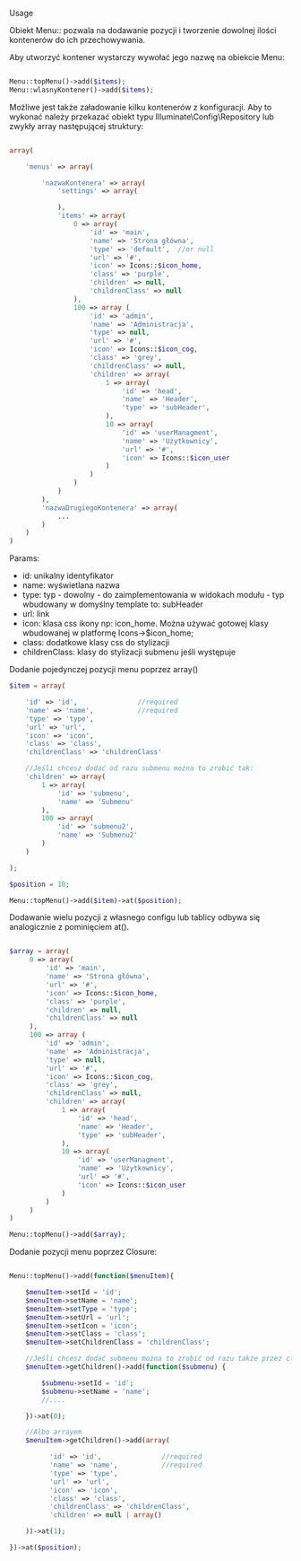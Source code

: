 Usage


Obiekt Menu:: pozwala na dodawanie pozycji i tworzenie dowolnej ilości kontenerów do ich przechowywania.

Aby utworzyć kontener wystarczy wywołać jego nazwę na obiekcie Menu:

```php

Menu::topMenu()->add($items);
Menu::wlasnyKontener()->add($items);

```

Możliwe jest także załadowanie kilku kontenerów z konfiguracji. Aby to wykonać należy przekazać obiekt typu Illuminate\Config\Repository
lub zwykły array następującej struktury:

```php

array(

    'menus' => array(

        'nazwaKontenera' => array(
            'settings' => array(

            ),
            'items' => array(
                0 => array(
                    'id' => 'main',
                    'name' => 'Strona główna',
                    'type' => 'default',  //or null
                    'url' => '#',
                    'icon' => Icons::$icon_home,
                    'class' => 'purple',
                    'children' => null,
                    'childrenClass' => null
                ),
                100 => array (
                    'id' => 'admin',
                    'name' => 'Administracja',
                    'type' => null,
                    'url' => '#',
                    'icon' => Icons::$icon_cog,
                    'class' => 'grey',
                    'childrenClass' => null,
                    'children' => array(
                        1 => array(
                            'id' => 'head',
                            'name' => 'Header',
                            'type' => 'subHeader',
                        ),
                        10 => array(
                            'id' => 'userManagment',
                            'name' => 'Użytkownicy',
                            'url' => '#',
                            'icon' => Icons::$icon_user
                        )
                    )
                )
            )
        ),
        'nazwaDrugiegoKontenera' => array(
            ...
        )
    )
)

```


Params:

* id: unikalny identyfikator
* name: wyświetlana nazwa
* type: typ - dowolny - do zaimplementowania w widokach modułu  - typ wbudowany w domyślny template to: subHeader
* url: link
* icon: klasa css ikony np: icon_home. Można używać gotowej klasy wbudowanej w platformę Icons->$icon_home;
* class: dodatkowe klasy css do stylizacji
* childrenClass: klasy do stylizacji submenu jeśli występuje


Dodanie pojedynczej pozycji menu poprzez array()

```php
$item = array(

    'id' => 'id',               //required
    'name' => 'name',           //required
    'type' => 'type',
    'url' => 'url',
    'icon' => 'icon',
    'class' => 'class',
    'childrenClass' => 'childrenClass'

    //Jeśli chcesz dodać od razu submenu można to zrobić tak:
    'children' => array(
        1 => array(
            'id' => 'submenu',
            'name' => 'Submenu'
        ),
        100 => array(
            'id' => 'submenu2',
            'name' => 'Submenu2'
        )
    )

);

$position = 10;

Menu::topMenu()->add($item)->at($position);
```

Dodawanie wielu pozycji z własnego configu lub tablicy odbywa się analogicznie z pominięciem at().

```php

$array = array(
     0 => array(
         'id' => 'main',
         'name' => 'Strona główna',
         'url' => '#',
         'icon' => Icons::$icon_home,
         'class' => 'purple',
         'children' => null,
         'childrenClass' => null
     ),
     100 => array (
         'id' => 'admin',
         'name' => 'Administracja',
         'type' => null,
         'url' => '#',
         'icon' => Icons::$icon_cog,
         'class' => 'grey',
         'childrenClass' => null,
         'children' => array(
             1 => array(
                 'id' => 'head',
                 'name' => 'Header',
                 'type' => 'subHeader',
             ),
             10 => array(
                 'id' => 'userManagment',
                 'name' => 'Użytkownicy',
                 'url' => '#',
                 'icon' => Icons::$icon_user
             )
         )
     )
)

Menu::topMenu()->add($array);

```

Dodanie pozycji menu poprzez Closure:

```php

Menu::topMenu()->add(function($menuItem){

    $menuItem->setId = 'id';
    $menuItem->setName = 'name';
    $menuItem->setType = 'type';
    $menuItem->setUrl = 'url';
    $menuItem->setIcon = 'icon';
    $menuItem->setClass = 'class';
    $menuItem->setChildrenClass = 'childrenClass';

    //Jeśli chcesz dodać submenu można to zrobić od razu także przez closure:
    $menuItem->getChildren()->add(function($submenu) {

        $submenu->setId = 'id';
        $submenu->setName = 'name';
        //....

    })->at(0);

    //Albo arrayem
    $menuItem->getChildren()->add(array(

          'id' => 'id',               //required
          'name' => 'name',           //required
          'type' => 'type',
          'url' => 'url',
          'icon' => 'icon',
          'class' => 'class',
          'childrenClass' => 'childrenClass',
          'children' => null | array()

    ))->at(1);

})->at($position);

```